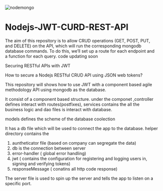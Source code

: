 ![nodemongo](https://user-images.githubusercontent.com/74342331/118807052-73744580-b8c5-11eb-8be1-98faaaaaf22c.png)
# Nodejs-JWT-CURD-REST-API
The aim of this repository is to allow CRUD operations (GET, POST, PUT, and DELETE) on the API, which will run the corresponding mongodb database commands. To do this, we’ll set up a route for each endpoint and a function for each query.
code updating soon

Securing RESTful APIs with JWT


How to secure a Nodejs RESTful CRUD API using JSON web tokens?

This repository will shows how to use JWT with a component based agile methodology API using mongodb as the database.

It consist of a component based structure. under the componet ,controller defines interact with routes(postfixes), services contains the all the business logic and dao files is interact with database.

models defines the scheme of the database coolection

It has a db file which will be used to connect the app to the database.
helper directory contains the 
1. auntheticator file (based on company can segregate the data)
2. db is the connection between server
3. error-handler ( global error handling)
4. jwt ( contains the configuration for registering and logging users in, signing and verifying tokens)
5. responseMessage ( conatins all http code response)

The server file is used to spin up the server and tells the app to listen on a specific port.


